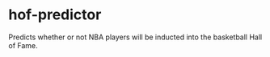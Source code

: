 # hof-predictor
Predicts whether or not NBA players will be inducted into the basketball Hall of Fame.
